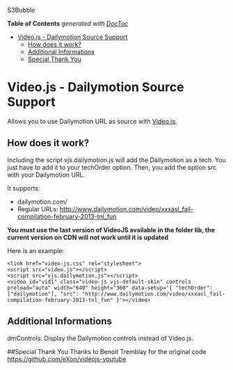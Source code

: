 S3Bubble
<!-- START doctoc generated TOC please keep comment here to allow auto update -->
<!-- DON'T EDIT THIS SECTION, INSTEAD RE-RUN doctoc TO UPDATE -->
**Table of Contents**  *generated with [DocToc](https://github.com/thlorenz/doctoc)*

- [Video.js - Dailymotion Source Support](#videojs---dailymotion-source-support)
  - [How does it work?](#how-does-it-work)
  - [Additional Informations](#additional-informations)
  - [Special Thank You](#special-thank-you)

<!-- END doctoc generated TOC please keep comment here to allow auto update -->

# Video.js - Dailymotion Source Support
Allows you to use Dailymotion URL as source with [Video.js](https://github.com/zencoder/video-js/).

## How does it work?
Including the script vjs.dailymotion.js will add the Dailymotion as a tech. You just have to add it to your techOrder option. Then, you add the option src with your Dailymotion URL.

It supports:
- dailymotion.com/
- Regular URLs: http://www.dailymotion.com/video/xxxasl_fail-compilation-february-2013-tnl_fun

**You must use the last version of VideoJS available in the folder lib, the current version on CDN will not work until it is updated**

Here is an example:

	<link href="video-js.css" rel="stylesheet">
	<script src="video.js"></script>
	<script src="vjs.dailymotion.js"></script>
	<video id="vid1" class="video-js vjs-default-skin" controls preload="auto" width="640" height="360" data-setup='{ "techOrder": ["dailymotion"], "src": "http://www.dailymotion.com/video/xxxasl_fail-compilation-february-2013-tnl_fun" }'></video>

## Additional Informations
dmControls: Display the Dailymotion controls instead of Video.js.

##Special Thank You
Thanks to Benoit Tremblay for the original code https://github.com/eXon/videojs-youtube
